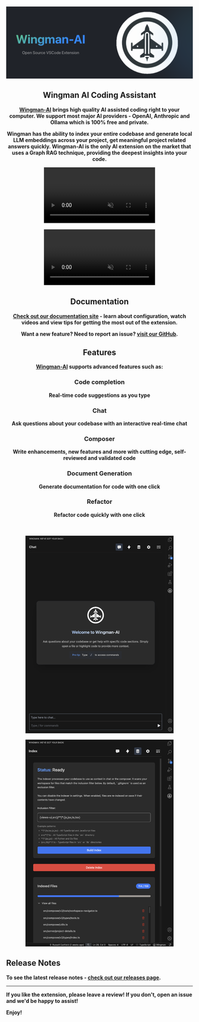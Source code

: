 <p align="center" width="100%">
    <img src="./docs/Logo.png">
</p>

<h2 align="center">Wingman AI Coding Assistant</h2>

<center>

<b>

[Wingman-AI](https://marketplace.visualstudio.com/items?itemName=WingMan.wing-man) brings high quality AI assisted coding right to your computer. We support most major AI providers - OpenAI, Anthropic and Ollama which is 100% free and private.

Wingman has the ability to index your entire codebase and generate local LLM embeddings across your project, get meaningful project related answers quickly. Wingman-AI is the only AI extension on the market that uses a Graph RAG technique, providing the deepest insights into your code.

</b>

</center>

<p align="center">
    <video autoplay loop muted playsinline>
        <source src="./docs-site/docs/public/Wingman_ChatVideo.mp4" type="video/mp4">
    </video>
</p>

<p align="center">
    <video autoplay loop muted playsinline>
        <source src="./docs-site/docs/public/Wingman_ComposeVideo.mp4" type="video/mp4">
    </video>
</p>

<h2 align="center">Documentation</h2>

<center>

<b> [Check out our documentation site](https://wingman.squadron-ai.com/) - learn about configuration, watch videos and view tips for getting the most out of the extension. </b>

<b> Want a new feature? Need to report an issue? [visit our GitHub](https://github.com/RussellCanfield/wingman-ai).

</center>

<h2 align="center">Features</h2>

<center>

<b> [Wingman-AI](https://marketplace.visualstudio.com/items?itemName=WingMan.wing-man) supports advanced features such as: </b>

<h3>Code completion</h3>
Real-time code suggestions as you type
<h3>Chat</h3>
Ask questions about your codebase with an interactive real-time chat
<h3>Composer</h3>
Write enhancements, new features and more with cutting edge, self-reviewed and validated code
<h3>Document Generation</h3>
Generate documentation for code with one click
<h3>Refactor</h3>
Refactor code quickly with one click

</center>

<br />
<br />

<p align="center">
  <img src="./docs-site/docs/public/Chat.png" width="400" alt="Chat">
</p>

<p align="center">
  <img src="./docs-site/docs/public/Indexer.png" width="400" alt="Indexer">
</p>

## Release Notes

To see the latest release notes - [check out our releases page](https://github.com/RussellCanfield/wingman-ai/releases).

---

If you like the extension, please leave a review! If you don't, open an issue and we'd be happy to assist!

**Enjoy!**
